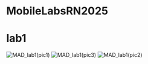 # MobileLabsRN2025

# lab1
![MAD_lab1(pic1)](https://github.com/user-attachments/assets/fe205a75-0e5b-4543-aab4-86d55a519142)
![MAD_lab1(pic3)](https://github.com/user-attachments/assets/0a80ca77-4856-4ea8-96b4-c2434dd77e65)
![MAD_lab1(pic2)](https://github.com/user-attachments/assets/57751322-82d9-4e86-a5d9-9d67a252a16a)
